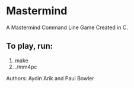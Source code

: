 Mastermind
==========

A Mastermind Command Line Game Created in C.

To play, run:
-------------
1. make
2. ./mm4pc


Authors: Aydin Arik and Paul Bowler
